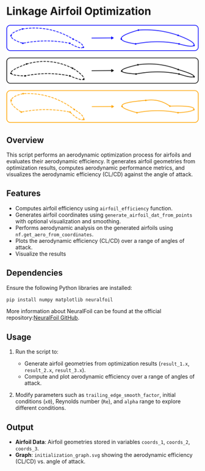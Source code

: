 # Linkage Airfoil Optimization
<p align="center">
    <img src="./media/github_image.png" width="600" />
</p>

## Overview
This script performs an aerodynamic optimization process for airfoils and evaluates their aerodynamic efficiency. It generates airfoil geometries from optimization results, computes aerodynamic performance metrics, and visualizes the aerodynamic efficiency (CL/CD) against the angle of attack.

## Features
- Computes airfoil efficiency using `airfoil_efficiency` function.
- Generates airfoil coordinates using `generate_airfoil_dat_from_points` with optional visualization and smoothing.
- Performs aerodynamic analysis on the generated airfoils using `nf.get_aero_from_coordinates`.
- Plots the aerodynamic efficiency (CL/CD) over a range of angles of attack.
- Visualize the results

## Dependencies
Ensure the following Python libraries are installed:
```bash
pip install numpy matplotlib neuralfoil
```
More information about NeuralFoil can be found at the official repository:[NeuralFoil GitHub](https://github.com/peterdsharpe/NeuralFoil).

## Usage
1. Run the script to:
   - Generate airfoil geometries from optimization results (`result_1.x`, `result_2.x`, `result_3.x`).
   - Compute and plot aerodynamic efficiency over a range of angles of attack.

2. Modify parameters such as `trailing_edge_smooth_factor`, initial conditions (`x0`), Reynolds number (`Re`), and `alpha` range to explore different conditions.

## Output
- **Airfoil Data**: Airfoil geometries stored in variables `coords_1`, `coords_2`, `coords_3`.
- **Graph**: `initialization_graph.svg` showing the aerodynamic efficiency (CL/CD) vs. angle of attack.